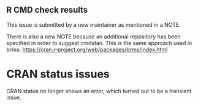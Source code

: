 ## R CMD check results

This issue is submitted by a new maintainer as mentioned in a NOTE.

There is also a new NOTE because an additional repository has been specified in
order to suggest cmdstan.  This is the same approach used in brms:
https://cran.r-project.org/web/packages/brms/index.html

# CRAN status issues

CRAN status no longer shows an error, which turned out to be a transient issue.
